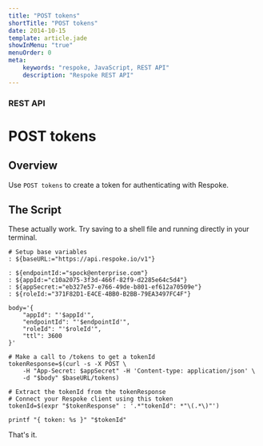 ```yaml
---
title: "POST tokens"
shortTitle: "POST tokens"
date: 2014-10-15
template: article.jade
showInMenu: "true"
menuOrder: 0
meta:
    keywords: "respoke, JavaScript, REST API"
    description: "Respoke REST API"
---
```


### REST API
# POST tokens

## Overview

Use `POST tokens` to create a token for authenticating with Respoke.


## The Script
These actually work. Try saving to a shell file and running directly in your terminal.

```
# Setup base variables
: ${baseURL:="https://api.respoke.io/v1"}

: ${endpointId:="spock@enterprise.com"}
: ${appId:="c10a2075-3f3d-466f-82f9-d2285e64c5d4"}
: ${appSecret:="eb327e57-e766-49de-b801-ef612a70509e"}
: ${roleId:="371F82D1-E4CE-4BB0-B2BB-79EA3497FC4F"}

body='{
    "appId": "'$appId'",
    "endpointId": "'$endpointId'",
    "roleId": "'$roleId'",
    "ttl": 3600
}'

# Make a call to /tokens to get a tokenId
tokenResponse=$(curl -s -X POST \
    -H "App-Secret: $appSecret" -H 'Content-type: application/json' \
    -d "$body" $baseURL/tokens)

# Extract the tokenId from the tokenResponse
# Connect your Respoke client using this token
tokenId=$(expr "$tokenResponse" : '.*"tokenId": *"\(.*\)"')

printf "{ token: %s }" "$tokenId"

```

That's it.
